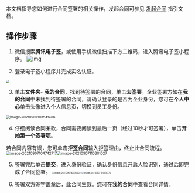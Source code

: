 本文档指导您如何进行合同签署的相关操作，发起合同可参见 [发起合同](https://cloud.tencent.com/document/product/1323/58492) 指引文档。

## 操作步骤
1. 微信搜索**腾讯电子签**，或使用手机微信扫描下方二维码，进入腾讯电子签小程序。
![img](https://main.qcloudimg.com/raw/0b4111fd1da354398aae912860ae596e.png)

2. 登录电子签小程序并完成实名认证。
<img src="https://main.qcloudimg.com/raw/9222bd0bebd1c91a34e4e6370aefb072.png" style="zoom:50%;" />

3. 单击**文件夹**- **我的合同**，找到待签署的合同，单击**去签署**。企业签署方如在**我的合同**中未找到待签署的合同，请确认登录的是否为企业身份，您可在**个人中心**单击头像进入个人信息页，切换到员工身份。
<img src="https://main.qcloudimg.com/raw/ded7236ce0a86599efde55448c87c871.png" alt="image-20210907103541466" style="zoom:67%;" />

4. 仔细阅读合同条款，合同需要阅读到最后一页（经过10秒才可签署），单击**开始第一个签署项**。

若合同内容有误，您可单击**拒签合同**输入拒签理由，终止此合同流程。
<img src="https://main.qcloudimg.com/raw/29a3512eface176665f4f5ac70f39be5.png" alt="image-20210907104742717" style="zoom:70%;" /><img src="https://main.qcloudimg.com/raw/4848136929c48abe2ab6f3ebc6fa3871.png" alt="image-20210907110301027" style="zoom:70%;" />

5. 签署完后单击**提交**，进入身份验证，确认身份信息开启人脸识别，通过后即完成了合同签署。
<img src="https://main.qcloudimg.com/raw/d3e552286450ec308804713c4b089216.png" alt="image-20210907105302025" style="zoom:40%;" /><img src="https://main.qcloudimg.com/raw/cacb3ddea73c6510546cef5afa06a49f.png" alt="image-20210907105314770" style="zoom:40%;" />

6. 签署双方签字盖章后，此合同生效。您可在**我的合同**中查看合同详情。
